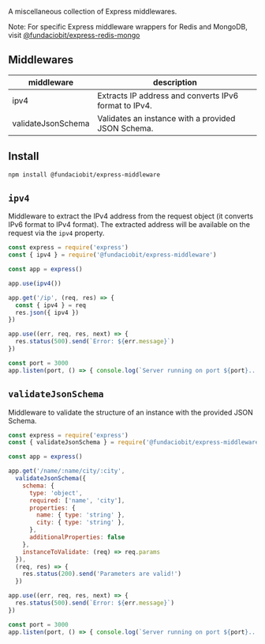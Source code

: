 A miscellaneous collection of Express middlewares.

Note: For specific Express middleware wrappers for Redis and MongoDB, visit [@fundaciobit/express-redis-mongo](https://www.npmjs.com/package/@fundaciobit/express-redis-mongo)

## Middlewares

| middleware         | description                                           |
|--------------------|-------------------------------------------------------|
| ipv4               | Extracts IP address and converts IPv6 format to IPv4. |
| validateJsonSchema | Validates an instance with a provided JSON Schema.    |

## Install

```bash
npm install @fundaciobit/express-middleware
```

## `ipv4`
Middleware to extract the IPv4 address from the request object (it converts IPv6 format to IPv4 format). The extracted address will be available on the request via the `ipv4` property.

```js
const express = require('express')
const { ipv4 } = require('@fundaciobit/express-middleware')

const app = express()

app.use(ipv4())

app.get('/ip', (req, res) => {
  const { ipv4 } = req
  res.json({ ipv4 })
})

app.use((err, req, res, next) => {
  res.status(500).send(`Error: ${err.message}`)
})

const port = 3000
app.listen(port, () => { console.log(`Server running on port ${port}...`) })

```

## `validateJsonSchema`
Middleware to validate the structure of an instance with the provided JSON Schema.

```js
const express = require('express')
const { validateJsonSchema } = require('@fundaciobit/express-middleware')

const app = express()

app.get('/name/:name/city/:city',
  validateJsonSchema({
    schema: {
      type: 'object',
      required: ['name', 'city'],
      properties: {
        name: { type: 'string' },
        city: { type: 'string' },
      },
      additionalProperties: false
    },
    instanceToValidate: (req) => req.params
  }),
  (req, res) => {
    res.status(200).send('Parameters are valid!')
  })

app.use((err, req, res, next) => {
  res.status(500).send(`Error: ${err.message}`)
})

const port = 3000
app.listen(port, () => { console.log(`Server running on port ${port}...`) })

```